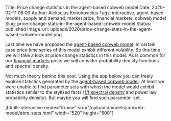 Title: Price change statistics in the agent-based cobweb model
Date: 2020-02-11 08:00
Author: Aleksejus Kononovicius
Tags: interactive, agent-based models, supply and demand, market price, financial markets, cobweb model
Slug: price-change-stats-in-the-agent-based-cobweb-model
Status: published
Image_url: uploads/2020/price-change-stats-in-the-agent-based-cobweb-model.png

Last time we have proposed the
[agent-based cobweb model]({filename}/articles/2020/agent-based-cobweb-model.md). In certain
case price time series of this model exhibit different volatility. So this time
we will take a look at price change statistics in this model. As is common for
our [financial markets](/tag/financial-markets/) posts we will consider
probability density functions and spectral density.
<!--more-->

Not much theory behind this post. Using the app below you can freely explore
statistics generated by the
[agent-based cobweb model]({filename}/articles/2020/agent-based-cobweb-model.md). At least we
were unable to find parameter sets with which the model would exhibit
statistics similar to the stylized facts ([1/f spectral density](/tag/1f-noise/) and power law
probability density). But maybe you will find such parameter set.

[html5-interactive mode="iframe"
src="/uploads/models/cobweb-model/abm-stats.html" width="520" height="500"]
